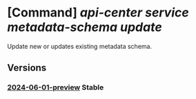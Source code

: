 # [Command] _api-center service metadata-schema update_

Update new or updates existing metadata schema.

## Versions

### [2024-06-01-preview](/Resources/mgmt-plane/L3N1YnNjcmlwdGlvbnMve30vcmVzb3VyY2Vncm91cHMve30vcHJvdmlkZXJzL21pY3Jvc29mdC5hcGljZW50ZXIvc2VydmljZXMve30vbWV0YWRhdGFzY2hlbWFzL3t9/2024-06-01-preview.xml) **Stable**

<!-- mgmt-plane /subscriptions/{}/resourcegroups/{}/providers/microsoft.apicenter/services/{}/metadataschemas/{} 2024-06-01-preview -->

